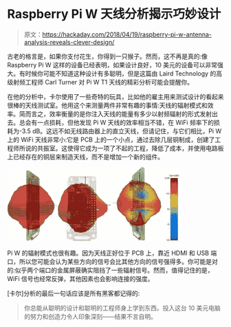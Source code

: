 # Raspberry Pi W 天线分析揭示巧妙设计

> 原文：<https://hackaday.com/2018/04/19/raspberry-pi-w-antenna-analysis-reveals-clever-design/>

古老的格言是，如果你支付花生，你得到一只猴子。然而，这不再是真的:像 Raspberry Pi W 这样的设备已经表明，如果设计良好，10 美元的设备可以非常强大。有时候你可能不知道这种设计有多聪明，但是这篇由 Laird Technology 的高级射频工程师 Carl Turner 对 Pi W T1 天线的精彩分析可能会提醒你。

在他的分析中，卡尔使用了一些奇特的玩具，比如他的雇主用来测试设计的看起来很棒的天线测试室。他用这个来测量两件非常有趣的事情:天线的辐射模式和效率。简而言之，效率衡量的是你注入天线的能量有多少以射频辐射的形式发射出去。总会有一点损耗，但他发现 Pi W 天线的效率相当不错，在 WiFi 频率下的损耗为-3.5 dB。这远不如无线路由器上的直立天线，但请记住，与它们相比，Pi W 上的 WiFi 天线非常小:它是 PCB 上的一个小点，通过去除几层铜制成，创建了工程师所说的共振室。这使得它成为一项了不起的工程，降低了成本，并使用电路板上已经存在的铜层来制造天线，而不是增加一个新的组件。

![](img/c5db77fd9057874090bfcd41a395bd2e.png)

Pi W 的辐射模式也很有趣。因为天线正好位于 PCB 上，靠近 HDMI 和 USB 端口，所以您可能会认为某些方向的信号会比其他方向的信号强得多。你可能是对的:似乎两个端口的金属屏蔽确实阻挡了一些辐射信号。然而，值得记住的是，WiFi 信号也经常反弹，其他因素也会影响连接的强度。

[卡尔]分析的最后一句话应该是所有黑客都记得的:

> 你总能从聪明的设计和聪明的工程师身上学到东西。投入这台 10 美元电脑的努力和创造力令人印象深刻——结果不言自明。